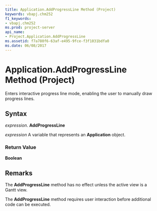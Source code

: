```yaml
---
title: Application.AddProgressLine Method (Project)
keywords: vbapj.chm252
f1_keywords:
- vbapj.chm252
ms.prod: project-server
api_name:
- Project.Application.AddProgressLine
ms.assetid: f7a780f6-63af-e495-9fce-f3f1031bdfa0
ms.date: 06/08/2017
---
```



# Application.AddProgressLine Method (Project)

Enters interactive progress line mode, enabling the user to manually draw progress lines.


## Syntax

 _expression_. **AddProgressLine**

 _expression_ A variable that represents an **Application** object.


### Return Value

 **Boolean**


## Remarks

The **AddProgressLine** method has no effect unless the active view is a Gantt view.

The **AddProgressLine** method requires user interaction before additional code can be executed.


